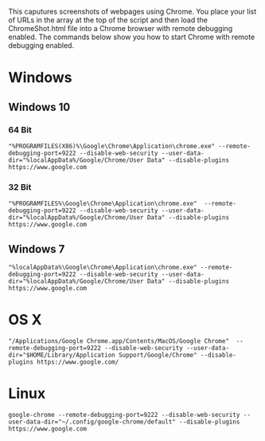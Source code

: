 This caputures screenshots of webpages using Chrome. You place your list of URLs in the array at the top of the script and then load the ChromeShot.html file into a Chrome browser with remote debugging enabled. The commands below show you how to start Chrome with remote debugging enabled.

# Windows

## Windows 10

### 64 Bit

```"%PROGRAMFILES(X86)%\Google\Chrome\Application\chrome.exe" --remote-debugging-port=9222 --disable-web-security --user-data-dir="%localAppData%/Google/Chrome/User Data" --disable-plugins https://www.google.com```

### 32 Bit

```"%PROGRAMFILES%\Google\Chrome\Application\chrome.exe"  --remote-debugging-port=9222 --disable-web-security --user-data-dir="%localAppData%/Google/Chrome/User Data" --disable-plugins https://www.google.com```

## Windows 7

```"%localAppData%\Google\Chrome\Application\chrome.exe" --remote-debugging-port=9222 --disable-web-security --user-data-dir="%localAppData%/Google/Chrome/User Data" --disable-plugins https://www.google.com```

# OS X

```"/Applications/Google Chrome.app/Contents/MacOS/Google Chrome"  --remote-debugging-port=9222 --disable-web-security --user-data-dir="$HOME/Library/Application Support/Google/Chrome" --disable-plugins https://www.google.com/```

# Linux

```google-chrome --remote-debugging-port=9222 --disable-web-security --user-data-dir="~/.config/google-chrome/default" --disable-plugins https://www.google.com```
